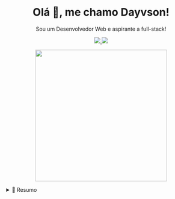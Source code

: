 

<h1 align='center'>
 Olá 👋, me chamo Dayvson!
</h1>

<p align='center'>
  Sou um Desenvolvedor Web e aspirante a full-stack!
</p>

<p align='center'>
  <a href="https://www.linkedin.com/in/dayvson-spacca-b88402234/">
    <img src="https://img.shields.io/badge/linkedin-%230077B5.svg?&style=for-the-badge&logo=linkedin&logoColor=white" />
  </a>
  <a href='mailto:spacca.dayvson@gmail.com'>
    <img src="https://img.shields.io/badge/Gmail-D14836?style=for-the-badge&logo=gmail&logoColor=white" />
  </a>
</p>

<p align='center'>
  <a href="#"><img src="https://github-readme-stats.vercel.app/api?username=dayvsonspacca&show_icons=true&count_private=true&theme=dark" width="350"></a>
</p>


<details>
  <summary>📃 Resumo</summary>
  
## Formação

- 📖 **Técnico análise de sistemas**\
📆 2019 - 2021\
📍 **Escola técnica estadual Porto Digital** - Recife, Brasil.

- 📖 **Análise e desenvolvimento de sistemas**\
📆 2022 - 2024\
📍 **Faculdade Senac de Pernambuco** - Recife, Brasil.

## Experiência

- 👨‍💻 **Estágiario desenvolvimento de projetos**\
📆 2022 - atual\
📍 **Antonio Braz & Advogados Associados** - Recife, Brazil
  
<img src="https://img.shields.io/badge/PHP-777BB4?style=for-the-badge&logo=php&logoColor=white" />
<img src="https://img.shields.io/badge/Apache-D22128?style=for-the-badge&logo=Apache&logoColor=white" />
<img src="https://img.shields.io/badge/MySQL-005C84?style=for-the-badge&logo=mysql&logoColor=white" />
<img src="https://img.shields.io/badge/Docker-2CA5E0?style=for-the-badge&logo=docker&logoColor=white" /> 
<img src="https://img.shields.io/badge/JavaScript-323330?style=for-the-badge&logo=javascript&logoColor=F7DF1E" /> 
<img src="https://img.shields.io/badge/react-%2320232a.svg?style=for-the-badge&logo=react&logoColor=%2361DAFB" /> 
<img src="https://img.shields.io/badge/react_native-%2320232a.svg?style=for-the-badge&logo=react&logoColor=%2361DAFB" /> 

  
## Estudando 📚📚

<img src="https://img.shields.io/badge/next.js-000000?style=for-the-badge&logo=nextdotjs&logoColor=white" />
<img src="https://img.shields.io/badge/Node.js-339933?style=for-the-badge&logo=nodedotjs&logoColor=white" />
<img src="https://img.shields.io/badge/Prisma-3982CE?style=for-the-badge&logo=Prisma&logoColor=white" />
<img src="https://img.shields.io/badge/nestjs-E0234E?style=for-the-badge&logo=nestjs&logoColor=white" /> 

  


 
